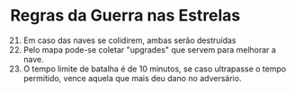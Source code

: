 # Regras da Guerra nas Estrelas

21. Em caso das naves se colidirem, ambas serão destruídas
22. Pelo mapa pode-se coletar "upgrades" que servem para melhorar a nave.
23. O tempo limite de batalha é de 10 minutos, se caso ultrapasse o tempo permitido, vence aquela que mais deu dano no adversário.
